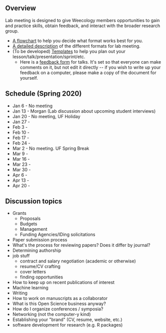 ## Overview
Lab meeting is designed to give Weecology members opportunities to gain and practice skills, obtain feedback, and interact with the broader research group.
* [A flowchart](https://github.com/weecology/lab-wiki/blob/master/uploads/flowchart.png) to help you decide what format works best for you.
* [A detailed description](https://github.com/weecology/lab-wiki/wiki/WEecology:-Lab-Meeting-Format-Description) of the different formats for lab meeting.
* (To be developed) [Templates]() to help you plan out your lesson/talk/presentation/sprint/etc.
  - Here is a [feedback form](https://docs.google.com/document/d/12RS_PGXJ8-pSdakyIH1WZAsR90gWCRV4KdBzii2uy8o/edit?usp=sharing) for talks. It's set so that everyone can make comments on it, but not edit it directly -- if you wish to write up your feedback on a computer, please make a copy of the document for yourself.

## Schedule (Spring 2020)

* Jan 6 - No meeting
* Jan 13 - Morgan (Lab discussion about upcoming student interviews)
* Jan 20 - No meeting, UF Holiday
* Jan 27 - 
* Feb 3 - 
* Feb 10 - 
* Feb 17 - 
* Feb 24 - 
* Mar 2 - No meeting. UF Spring Break
* Mar 9 - 
* Mar 16 -
* Mar 23 - 
* Mar 30 - 
* Apr 6 - 
* Apr 13 - 
* Apr 20 -  

## Discussion topics

* Grants
    * Proposals
    * Budgets
    * Management
    * Funding Agencies/IDing solicitations
* Paper submission process
* What's the process for reviewing papers? Does it differ by journal?
* Determining authorship
* job stuff
  - contract and salary negotiation (academic or otherwise)
  - resume/CV crafting
  - cover letters
  - finding opportunities
* How to keep up on recent publications of interest
* Machine learning
* Writing
* How to work on manuscripts as a collaborator
* What is this Open Science business anyway?
* How do I organize conferences / symposia?
* Networking (not the computer-y kind)
* Establishing your "brand" (CV, resume, website, etc.)
* software development for research (e.g. R packages)